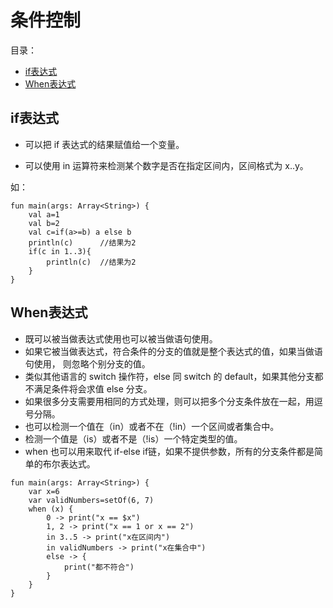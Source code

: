# 条件控制

目录：

- [if表达式](#if表达式)
- [When表达式](#when表达式)

## if表达式

- 可以把 if 表达式的结果赋值给一个变量。

- 可以使用 in 运算符来检测某个数字是否在指定区间内，区间格式为 x..y。

如：

```
fun main(args: Array<String>) {
    val a=1
    val b=2
    val c=if(a>=b) a else b
    println(c)      //结果为2
    if(c in 1..3){
        println(c)  //结果为2
    }
}
```

## When表达式

- 既可以被当做表达式使用也可以被当做语句使用。 
- 如果它被当做表达式，符合条件的分支的值就是整个表达式的值，如果当做语句使用， 则忽略个别分支的值。 
- 类似其他语言的 switch 操作符，else 同 switch 的 default，如果其他分支都不满足条件将会求值 else 分支。 
- 如果很多分支需要用相同的方式处理，则可以把多个分支条件放在一起，用逗号分隔。
- 也可以检测一个值在（in）或者不在（!in）一个区间或者集合中。
- 检测一个值是（is）或者不是（!is）一个特定类型的值。 
- when 也可以用来取代 if-else if链，如果不提供参数，所有的分支条件都是简单的布尔表达式。

```
fun main(args: Array<String>) {
    var x=6
    var validNumbers=setOf(6, 7)
    when (x) {
    	0 -> print("x == $x")
    	1, 2 -> print("x == 1 or x == 2")
    	in 3..5 -> print("x在区间内")
        in validNumbers -> print("x在集合中")
        else -> {
        	print("都不符合")
    	}
	}
}
```

